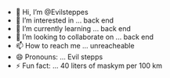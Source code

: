 - 👋 Hi, I’m @Evilsteppes
- 👀 I’m interested in ... back end
- 🌱 I’m currently learning ... back end
- 💞️ I’m looking to collaborate on ... back end
- 📫 How to reach me ... unreacheable
- 😄 Pronouns: ... Evil stepps 
- ⚡ Fun fact: ... 40 liters of maskym per 100 km

<!---
Evilsteppes/Evilsteppes is a ✨ special ✨ repository because its `README.md` (this file) appears on your GitHub profile.
You can click the Preview link to take a look at your changes.
--->
